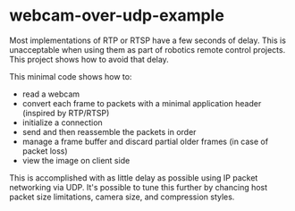 # webcam-over-udp-example
Most implementations of RTP or RTSP have a few seconds of delay. This is unacceptable when using them as part of robotics remote control projects. This project shows how to avoid that delay. 

This minimal code shows how to: 
- read a webcam
- convert each frame to packets with a minimal application header (inspired by RTP/RTSP)
- initialize a connection
- send and then reassemble the packets in order
- manage a frame buffer and discard partial older frames (in case of packet loss) 
- view the image on client side

This is accomplished with as little delay as possible using IP packet networking via UDP. It's possible to tune this further by chancing host packet size limitations, camera size, and compression styles.  

